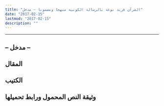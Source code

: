 ```yaml
---
title: "القرآن فريد نوعه بالرسالة الكونية منهجا ومضمونا – مدخل"
date: "2017-02-15"
lastmod: "2017-02-15"
description: ""
---
```

****

## **– مدخل –**

## المقال

## الكتيب

## وثيقة النص المحمول ورابط تحميلها

###